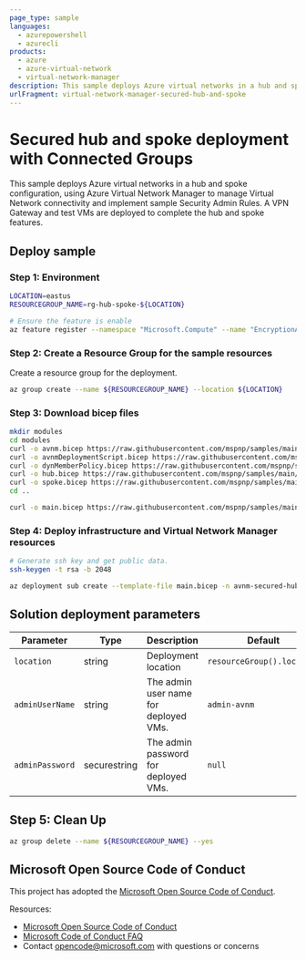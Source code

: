 ```yaml
---
page_type: sample
languages:
  - azurepowershell
  - azurecli
products:
  - azure
  - azure-virtual-network
  - virtual-network-manager
description: This sample deploys Azure virtual networks in a hub and spoke connectivity configuration, using Azure Virtual Network Manager to manage Virtual Network connectivity and implement sample Security Admin Rules. A VPN gateway and test VMs are included.
urlFragment: virtual-network-manager-secured-hub-and-spoke
---
```


# Secured hub and spoke deployment with Connected Groups

This sample deploys Azure virtual networks in a hub and spoke configuration, using Azure Virtual Network Manager to manage Virtual Network connectivity and implement sample Security Admin Rules. A VPN Gateway and test VMs are deployed to complete the hub and spoke features.

## Deploy sample

### Step 1: Environment

```bash
LOCATION=eastus
RESOURCEGROUP_NAME=rg-hub-spoke-${LOCATION}

# Ensure the feature is enable
az feature register --namespace "Microsoft.Compute" --name "EncryptionAtHost"
```

### Step 2: Create a Resource Group for the sample resources

Create a resource group for the deployment.

```bash
az group create --name ${RESOURCEGROUP_NAME} --location ${LOCATION}
```

### Step 3: Download bicep files

```bash
mkdir modules
cd modules
curl -o avnm.bicep https://raw.githubusercontent.com/mspnp/samples/main/solutions/avnm-secured-hub-and-spoke/bicep/modules/avnm.bicep
curl -o avnmDeploymentScript.bicep https://raw.githubusercontent.com/mspnp/samples/main/solutions/avnm-secured-hub-and-spoke/bicep/modules/avnmDeploymentScript.bicep
curl -o dynMemberPolicy.bicep https://raw.githubusercontent.com/mspnp/samples/main/solutions/avnm-secured-hub-and-spoke/bicep/modules/dynMemberPolicy.bicep
curl -o hub.bicep https://raw.githubusercontent.com/mspnp/samples/main/solutions/avnm-secured-hub-and-spoke/bicep/modules/hub.bicep
curl -o spoke.bicep https://raw.githubusercontent.com/mspnp/samples/main/solutions/avnm-secured-hub-and-spoke/bicep/modules/spoke.bicep
cd ..

curl -o main.bicep https://raw.githubusercontent.com/mspnp/samples/main/solutions/avnm-secured-hub-and-spoke/bicep/main.bicep
```

### Step 4: Deploy infrastructure and Virtual Network Manager resources

```bash
# Generate ssh key and get public data.
ssh-keygen -t rsa -b 2048

az deployment sub create --template-file main.bicep -n avnm-secured-hub-and-spoke -l ${LOCATION} --parameters resourceGroupName=${RESOURCEGROUP_NAME} sshKey="$(cat ~/.ssh/id_rsa.pub)"
```

## Solution deployment parameters

| Parameter       | Type         | Description                           | Default                    |
| --------------- | ------------ | ------------------------------------- | -------------------------- |
| `location`      | string       | Deployment location                   | `resourceGroup().location` |
| `adminUserName` | string       | The admin user name for deployed VMs. | `admin-avnm`               |
| `adminPassword` | securestring | The admin password for deployed VMs.  | `null`                     |

## Step 5: Clean Up

```bash
az group delete --name ${RESOURCEGROUP_NAME} --yes
```

## Microsoft Open Source Code of Conduct

This project has adopted the [Microsoft Open Source Code of Conduct](https://opensource.microsoft.com/codeofconduct/).

Resources:

- [Microsoft Open Source Code of Conduct](https://opensource.microsoft.com/codeofconduct/)
- [Microsoft Code of Conduct FAQ](https://opensource.microsoft.com/codeofconduct/faq/)
- Contact [opencode@microsoft.com](mailto:opencode@microsoft.com) with questions or concerns
